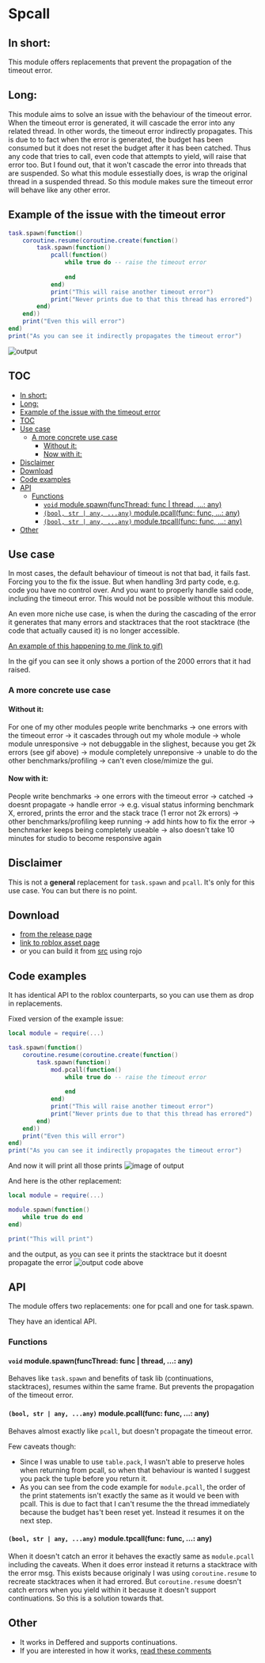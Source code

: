# Spcall

## In short: 

This module offers replacements that prevent the propagation of the timeout error.

## Long:

This module aims to solve an issue with the behaviour of the timeout error.
When the timeout error is generated, it will cascade the error into any related thread.
In other words, the timeout error indirectly propagates.
This is due to to fact when the error is generated, the budget has been consumed but it does not reset the budget after it has been catched.
Thus any code that tries to call, even code that attempts to yield, will raise that error too.
But I found out, that it won't cascade the error into threads that are suspended.
So what this module essestially does, is wrap the original thread in a suspended thread.
So this module makes sure the timeout error will behave like any other error.


## Example of the issue with the timeout error
```lua
task.spawn(function() 
	coroutine.resume(coroutine.create(function() 
		task.spawn(function()
			pcall(function() 
				while true do -- raise the timeout error
					
				end
			end)
			print("This will raise another timeout error")
			print("Never prints due to that this thread has errored")
		end)
	end))
	print("Even this will error")
end)
print("As you can see it indirectly propagates the timeout error")
```
![output](https://i.imgur.com/xfnHdVa.png)

## TOC
- [In short:](#in-short)
- [Long:](#long)
- [Example of the issue with the timeout error](#example-of-the-issue-with-the-timeout-error)
- [TOC](#toc)
- [Use case](#use-case)
	- [A more concrete use case](#a-more-concrete-use-case)
		- [Without it:](#without-it)
		- [Now with it:](#now-with-it)
- [Disclaimer](#disclaimer)
- [Download](#download)
- [Code examples](#code-examples)
- [API](#api)
	- [Functions](#functions)
		- [`void` module.spawn(funcThread: func | thread, ...: any)](#void-modulespawnfuncthread-func--thread--any)
		- [`(bool, str | any, ...any)` module.pcall(func: func, ...: any)](#bool-str--any-any-modulepcallfunc-func--any)
		- [`(bool, str | any, ...any)` module.tpcall(func: func, ...: any)](#bool-str--any-any-moduletpcallfunc-func--any)
- [Other](#other)

## Use case

In most cases, the default behaviour of timeout is not that bad, it fails fast. Forcing you to the fix the issue. But when handling 3rd party code, e.g. code you have no control over. And you want to properly handle said code, including the timeout error. This would not be possible without this module.

An even more niche use case, is when the during the cascading of the error it generates that many errors and stacktraces that the root stacktrace (the code that actually caused it) is no longer accessible.

[An example of this happening to me (link to gif)](https://imgur.com/a/VEd4Pkd)

In the gif you can see it only shows a portion of the 2000 errors that it had raised.

### A more concrete use case

#### Without it:

For one of my other modules people write benchmarks -> one errors with the timeout error -> it cascades through out my whole module -> whole module unresponsive -> not debuggable in the slighest, because you get 2k errors (see gif above) -> module completely unreponsive -> unable to do the other benchmarks/profiling -> can't even close/mimize the gui.

#### Now with it:
People write benchmarks -> one errors with the timeout error -> catched -> doesnt propagate -> handle error -> e.g. visual status informing benchmark X, errored, prints the error and the stack trace (1 error not 2k errors) -> other benchmarks/profiling keep running -> add hints how to fix the error -> benchmarker keeps being completely useable -> also doesn't take 10 minutes for studio to become responsive again

## Disclaimer

This is not a **general** replacement for `task.spawn` and `pcall`. It's only for this use case.
You can but there is no point.

## Download
- [from the release page](https://github.com/VerdommeMan/Spcall/releases)
- [link to roblox asset page](https://www.roblox.com/library/7271228051/Spcall-prevent-propagation-of-the-timeout-error)
- or you can build it from [src](/src) using rojo
  
## Code examples
It has identical API to the roblox counterparts, so you can use them as drop in replacements.

Fixed version of the example issue:
```lua
local module = require(...)

task.spawn(function() 
	coroutine.resume(coroutine.create(function() 
		task.spawn(function()
			mod.pcall(function() 
				while true do -- raise the timeout error
					
				end
			end)
			print("This will raise another timeout error")
			print("Never prints due to that this thread has errored")
		end)
	end))
	print("Even this will error")
end)
print("As you can see it indirectly propagates the timeout error")
```
And now it will print all those prints
![image of output](https://i.imgur.com/qWDkVdi.png)

And here is the other replacement:
```lua
local module = require(...)

module.spawn(function() 
	while true do end
end)

print("This will print")
```

and the output, as you can see it prints the stacktrace but it doesnt propagate the error
![output code above](https://i.imgur.com/lEMTfvO.png)


## API
The module offers two replacements: one for pcall and one for task.spawn.

They have an identical API.

### Functions

#### `void` module.spawn(funcThread: func | thread, ...: any)

Behaves like `task.spawn` and benefits of task lib (continuations, stacktraces), resumes within the same frame. But prevents the propagation of the timeout error.

#### `(bool, str | any, ...any)` module.pcall(func: func, ...: any)

Behaves almost exactly like `pcall`, but doesn't propagate the timeout error.

Few caveats though:
- Since I was unable to use `table.pack`, I wasn't able to preserve holes when returning from pcall, so when that behaviour is wanted I suggest you pack the tuple before you return it.
- As you can see from the code example for `module.pcall`, the order of the print statements isn't exactly the same as it would ve been with pcall. This is due to fact that I can't resume the the thread immediately because the budget has't been reset yet. Instead it resumes it on the next step.

#### `(bool, str | any, ...any)` module.tpcall(func: func, ...: any)

When it doesn't catch an error it behaves the exactly same as `module.pcall` including the caveats. When it does error instead it returns a stacktrace with the error msg. This exists because originaly I was using `coroutine.resume` to recreate stacktraces when it had errored. But `coroutine.resume` doesn't catch errors when you yield within it because it doesn't support continuations. So this is a solution towards that.


## Other
- It works in Deffered and supports continuations.
- If you are interested in how it works, [read these comments](src/../init.lua)
  